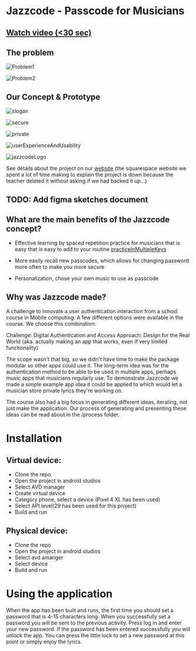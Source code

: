 # Jazzcode - Passcode for Musicians

## [Watch video (<30 sec) ](https://youtu.be/dhQ1iShV8ak)


## The problem

![Problem1](https://github.com/yiar/Jazzcode/blob/master/WebsiteAssets/Problem%201.jpeg?raw=true)

![Problem2](https://github.com/yiar/Jazzcode/blob/master/WebsiteAssets/Problem%202.jpeg?raw=true)


## Our Concept & Prototype

![slogan](https://github.com/yiar/Jazzcode/blob/master/WebsiteAssets/slogan.jpeg?raw=true)

![secure](https://github.com/yiar/Jazzcode/blob/master/WebsiteAssets/secure.jpeg?raw=true)

![private](https://github.com/yiar/Jazzcode/blob/master/WebsiteAssets/private.jpeg?raw=true)

![userExperienceAndUsability](https://github.com/yiar/Jazzcode/blob/master/WebsiteAssets/userExperienceAndUsability.jpeg?raw=true)

![jazzcodeLogo](https://github.com/yiar/Jazzcode/blob/master/WebsiteAssets/learnMultipleKeys.jpeg?raw=true)



See details about the project on our [website](https://kazoo-oleander-d6cc.squarespace.com/?p) (the squarespace website we spent a lot of time making to explain the project is down because the teacher deleted it without asking if we had backed it up...)


## TODO: Add figma sketches document

## What are the main benefits of the Jazzcode concept?
- Effective learning by spaced repetition practice for musicians that is easy that is easy to add to your routine
[practiceInMultipleKeys](https://github.com/yiar/Jazzcode/blob/master/WebsiteAssets/learnMultipleKeys.jpeg?raw=true)

- More easily recall new passcodes, which allows for changing password more often to make you more secure
- Personalization, chose your own music to use as passcode



## Why was Jazzcode made?

A challenge to innovate a user authentication interaction from a school course in Mobile computing.
A few different options were available in the course. We choose this combination:

Challenge: Digital Authentication and Access
Approach: Design for the Real World (aka. actually making an app that works, even if very limited functionality)

The scope wasn't that big, so we didn't have time to make the package modular so other apps could use it.
The long-term idea was for the authentication method to be able to be used in multiple apps, perhaps music apps that musicians regularly use. To demonstrate Jazzcode we made a simple example app idea it could be applied to which would let a musician store private lyrics they're working on.

The course also had a big focus in generating different ideas, iterating, not just make the application. Our process of generating and presenting these ideas can be read about in the /process folder.






# Installation

## Virtual device:

- Clone the repo
- Open the project in android studios
- Select AVD manager
- Create virtual device
- Category phone, select a device (Pixel 4 XL has been used)
- Select API level(29 has been used for this project)
- Build and run

## Physical device:
- Clone the repo
- Open the project in android studios
- Select avd amanger
- Select device
- Build and run


# Using the application
When the app has been built and runs, the first time you should set a password that is 4-15 characters long.
When you successfully set a password you will be sent to the previous activity. 
Press log in and enter your new password.
If the password has been entered successfully you will unlock the app. You can press the little lock to set a new password at this point or simply enjoy the lyrics.
